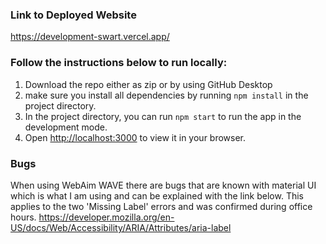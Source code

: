 
### Link to Deployed Website
https://development-swart.vercel.app/

### Follow the instructions below to run locally:
1) Download the repo either as zip or by using GitHub Desktop
2) make sure you install all dependencies by running `npm install` in the project directory.
3) In the project directory, you can run `npm start` to run the app in the development mode.
4) Open [http://localhost:3000](http://localhost:3000) to view it in your browser.

### Bugs
When using WebAim WAVE there are bugs that are known with material UI which is what I am using and can be explained with the link below. This applies to the two 'Missing Label' errors and was confirmed during office hours.
https://developer.mozilla.org/en-US/docs/Web/Accessibility/ARIA/Attributes/aria-label
